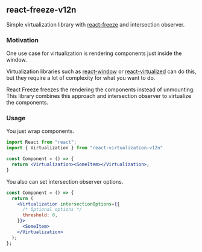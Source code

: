 ## react-freeze-v12n

Simple virtualization library with [react-freeze](https://github.com/software-mansion-labs/react-freeze) and intersection observer.

### Motivation

One use case for virtualization is rendering components just inside the window.

Virtualization libraries such as [react-window](https://github.com/bvaughn/react-window) or [
react-virtualized](https://github.com/bvaughn/react-virtualized) can do this, but they require a lot of complexity for what you want to do.

React Freeze freezes the rendering the components instead of unmounting.
This library combines this approach and intersection observer to virtualize the components.

### Usage

You just wrap components.

```jsx
import React from "react";
import { Virtualization } from "react-virtualization-v12n"

const Component = () => {
  return <Virtualization><SomeItem></Virtualization>;
}
```

You also can set intersection observer options.

```jsx
const Component = () => {
  return (
    <Virtualization intersectionOptions={{
      /* Optional options */
      threshold: 0,
    }}>
      <SomeItem>
    </Virtualization>
  );
};
```
